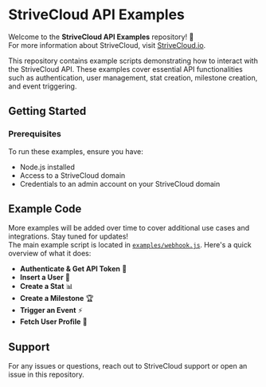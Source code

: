 # StriveCloud API Examples

Welcome to the **StriveCloud API Examples** repository! 🚀 \
For more information about StriveCloud, visit [StriveCloud.io](https://strivecloud.io).

This repository contains example scripts demonstrating how to interact with the StriveCloud API. 
These examples cover essential API functionalities such as authentication, user management, stat creation, milestone creation, and event triggering.

## Getting Started

### Prerequisites
To run these examples, ensure you have:
- Node.js installed
- Access to a StriveCloud domain
- Credentials to an admin account on your StriveCloud domain

## Example Code
More examples will be added over time to cover additional use cases and integrations. Stay tuned for updates! \
The main example script is located in [`examples/webhook.js`](./examples/webhook.js). Here's a quick overview of what it does:

- **Authenticate & Get API Token** 🔑
- **Insert a User** 👤
- **Create a Stat** 📊
- **Create a Milestone** 🏆
- **Trigger an Event** ⚡
- **Fetch User Profile** 📄

## Support
For any issues or questions, reach out to StriveCloud support or open an issue in this repository.
